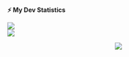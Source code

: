<!-- GitHub stats -->
<b>⚡ My Dev Statistics</b>

<p>
<div class="row">
  <div class="column">
    <img class="img" src="https://github-readme-stats.vercel.app/api?username=HanselPalencia&show_icons=true&hide_border=true" />
  </div>
  <div class="column">
    <img class="img" src="https://github-readme-stats.vercel.app/api/top-langs/?username=HanselPalencia&exclude_repo=KNN-Image-Classification&show_icons=true&hide_border=true&layout=compact&langs_count=8"/>
  </div>
</div>
</p>

<!-- retro visitor counter -->
 <p align="center"> 
  <img src="https://profile-counter.glitch.me/HanselPalencia/count.svg" />
 </p>
<!--
**HanselPalencia/HanselPalencia** is a ✨ _special_ ✨ repository because its `README.md` (this file) appears on your GitHub profile.

Here are some ideas to get you started:

- 🔭 I’m currently working on ...
- 🌱 I’m currently learning ...
- 👯 I’m looking to collaborate on ...
- 🤔 I’m looking for help with ...
- 💬 Ask me about ...
- 📫 How to reach me: ...
- 😄 Pronouns: ...
- ⚡ Fun fact: ...
-->
